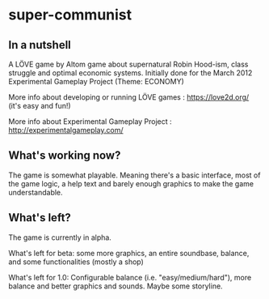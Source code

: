 super-communist
===============

In a nutshell
-------------

A LÖVE game by Altom game about supernatural Robin Hood-ism, class struggle and optimal economic systems.
Initially done for the March 2012 Experimental Gameplay Project (Theme: ECONOMY)

More info about developing or running LÖVE games : https://love2d.org/ (it's easy and fun!)

More info about Experimental Gameplay Project : http://experimentalgameplay.com/

What's working now?
-------------------

The game is somewhat playable. Meaning there's a basic interface, most of the game logic, a help text and barely enough graphics to make the game understandable.

What's left?
------------
The game is currently in alpha.

What's left for beta: some more graphics, an entire soundbase, balance, and some functionalities (mostly a shop)

What's left for 1.0: Configurable balance (i.e. "easy/medium/hard"), more balance and better graphics and sounds. Maybe some storyline.
